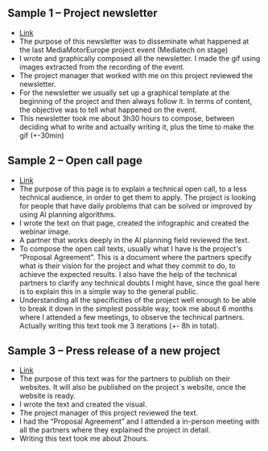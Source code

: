 
## Sample 1 – Project newsletter
- [Link](https:/mailchi.mp/c8c98c1997b0/mediatechonstage-grand-finale?e=763801eb07)
- The purpose of this newsletter was to disseminate what happened at the last MediaMotorEurope project event (Mediatech on stage)
- I wrote and graphically composed all the newsletter. I made the gif using images extracted from the recording of the event.
- The project manager that worked with me on this project reviewed the newsletter.
- For the newsletter we usually set up a graphical template at the beginning of the project and then always follow it. In terms of content, the objective was to tell what happened on the event.
- This newsletter took me about 3h30 hours to compose, between deciding what to write and actually writing it, plus the time to make the gif (+-30min)


## Sample 2 – Open call page
- [Link](https://www.aiplan4eu-project.eu/call-for-use-cases/open-call-3-for-use-cases/)
- The purpose of this page is to explain a technical open call, to a less technical audience, in order to get them to apply. The project is looking for people that have daily problems that can be solved or improved by using AI planning algorithms.
- I wrote the text on that page, created the infographic and created the webinar image.
- A partner that works deeply in the AI planning field reviewed the text.
- To compose the open call texts, usually what I have is the project's “Proposal Agreement”. This is a document where the partners specify what is their vision for the project and what they commit to do, to achieve the expected results. I also have the help of the technical partners to clarify any technical doubts I might have, since the goal here is to explain this in a simple way to the general public.
- Understanding all the specificities of the project well enough to be able to break it down in the simplest possible way, took me about 6 months where I attended a few  meetings, to observe the technical partners. Actually writing this text took me 3 iterations (+- 8h in total).


## Sample 3 – Press release of a new project
- [Link](https://matgenix.com/boosting-the-research-and-development-of-new-solutions-for-materials-replacing-the-platinum-group-metals-pgm/)
- The purpose of this text was for the partners to publish on their websites. It will also be published on the project´s website, once the website is ready.
- I wrote the text and created the visual.
- The project manager of this project reviewed the text.
- I had the “Proposal Agreement” and I attended a in-person meeting with all the partners where they explained the project in detail.
- Writing this text took me about 2hours.
